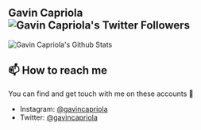 ## Gavin Capriola ![Gavin Capriola's Twitter Followers](https://img.shields.io/twitter/follow/gavincapriola?logo=twitter)

![Gavin Capriola's Github Stats](https://github-readme-stats.vercel.app/api?username=gavincapriola&show_icons=true&theme=radical)

## 📫 How to reach me

You can find and get touch with me on these accounts 👀
- Instagram: [@gavincapriola](https://www.instagram.com/gavincapriola)
- Twitter: [@gavincapriola](https://twitter.com/gavincapriola)
